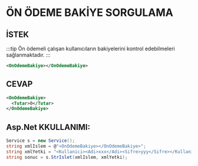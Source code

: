 # ÖN ÖDEME BAKİYE SORGULAMA

## İSTEK

:::tip
Ön ödemeli çalışan kullanıcıların bakiyelerini kontrol edebilmeleri sağlanmaktadır.
:::

```xml
<OnOdemeBakiye></OnOdemeBakiye>
```

## CEVAP

```xml
<OnOdemeBakiye>
  <Tutar>0</Tutar>
</OnOdemeBakiye>
```

## Asp.Net KKULLANIMI:

```csharp
Service s = new Service();
string xmlIslem = @"<OnOdemeBakiye></OnOdemeBakiye>";
string xmlYetki = "<Kullanici><Adi>xxx</Adi><Sifre>yyy</Sifre></Kullanici>";
string sonuc = s.StrIslet(xmlIslem, xmlYetki);
```

